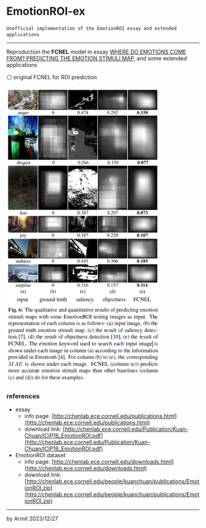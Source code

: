 # EmotionROI-ex

    Unofficial implementation of the EmotionROI essay and extended applications

----

Reproduction the **FCNEL** model in essay [WHERE DO EMOTIONS COME FROM? PREDICTING THE EMOTION STIMULI MAP](http://chenlab.ece.cornell.edu/Publication/Kuan-Chuan/ICIP16_EmotionROI.pdf), 
and some extended applications

⚪ original FCNEL for ROI prediction

![FCNEL](img/FCNEL.png)


### references

- essay
  - info page: [http://chenlab.ece.cornell.edu/publications.html](http://chenlab.ece.cornell.edu/publications.html)
  - download link: [http://chenlab.ece.cornell.edu/Publication/Kuan-Chuan/ICIP16_EmotionROI.pdf](http://chenlab.ece.cornell.edu/Publication/Kuan-Chuan/ICIP16_EmotionROI.pdf)
- EmotionROI dataset
  - info page: [http://chenlab.ece.cornell.edu/downloads.html](http://chenlab.ece.cornell.edu/downloads.html)
  - download link: [http://chenlab.ece.cornell.edu/people/kuanchuan/publications/EmotionROI.zip](http://chenlab.ece.cornell.edu/people/kuanchuan/publications/EmotionROI.zip)

----
by Armit
2023/12/27 
